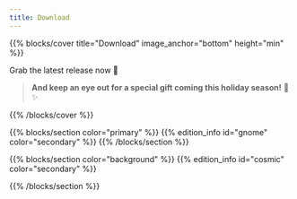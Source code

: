 ```yaml
---
title: Download
---
```


{{% blocks/cover title="Download" image_anchor="bottom" height="min" %}}

Grab the latest release now 🚀

> **And keep an eye out for a special gift coming this holiday season!** 🎄 ✨

{{% /blocks/cover %}}

{{% blocks/section color="primary" %}}
{{% edition_info id="gnome" color="secondary" %}}
{{% /blocks/section %}}

{{% blocks/section color="background" %}}
{{% edition_info id="cosmic" color="secondary" %}}

{{% /blocks/section %}}
